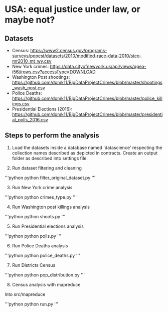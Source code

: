 # USA: equal justice under law, or maybe not?

## Datasets
* Census: https://www2.census.gov/programs-surveys/popest/datasets/2010/modified-race-data-2010/stco-mr2010_mt_wy.csv
* New York crimes: https://data.cityofnewyork.us/api/views/qgea-i56i/rows.csv?accessType=DOWNLOAD
* Washington Post shootings: https://github.com/domk11/BigDataProjectCrimes/blob/master/shootings_wash_post.csv
* Police Deaths: https://github.com/domk11/BigDataProjectCrimes/blob/master/police_killings.csv
* Presidential Elections (2016): https://github.com/domk11/BigDataProjectCrimes/blob/master/presidential_polls_2016.csv

## Steps to perform the analysis

1) Load the datasets inside a database named 'datascience' respecting the collection names described as depicted in contracts.
Create an output folder as described into settings file.


2) Run dataset filtering and cleaning

'''python
    python filter_original_dataset.py
'''

3) Run New York crime analysis

'''python
    python crimes_type.py
'''

4) Run Washington post killings analysis

'''python
    python shoots.py
'''

5) Run Presidential elections analysis 

'''python
    python polls.py
'''

6) Run Police Deaths analysis

'''python
    python police_deaths.py
'''

7) Run Districts Census

'''python
    python pop_distribution.py
'''

8) Census analysis with mapreduce

Into src/mapreduce

'''python
    python run.py
'''
